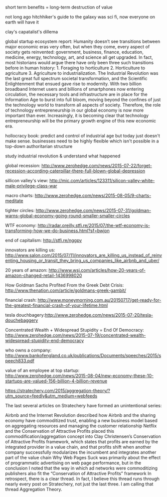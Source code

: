 short term benefits = long-term destruction of value

not long ago hitchhiker's guide to the galaxy was sci fi, now everyone on earth will have it

clay's capatalist's dillema

global startup ecosystem report: Humanity doesn’t see transitions between major economic eras very often, but when they come, every aspect of society gets reinvented: government, business, finance, education, medicine, energy, technology, art, and science all get upgraded. In fact, most historians would argue there have only been three such transitions before in human history: 1. Foraging to horticulture 2. Horticulture to agriculture 3. Agriculture to industrialization. The Industrial Revolution was the last great full spectrum societal transformation, and the Scientific Enlightenment that ensued gave rise to modernity. With two billion broadband Internet users and billions of smartphones now entering circulation, the necessary tools and infrastructure are in place for the Information Age to burst into full bloom, moving beyond the confines of just the technology world to transform all aspects of society. Therefore, the role of technology entrepreneurship in our global economy is now more important than ever. Increasingly, it is becoming clear that technology entrepreneurship will be the primary growth engine of this new economic era.

hollocracy book: predict and control of industrial age but today just doesn't make sense. businesses need to be highly flexible which isn't possible in a top-down authoritarian structure

study industrial revolution & understand what happened

global recession: http://www.zerohedge.com/news/2015-07-22/forget-recession-according-caterpillar-there-full-blown-global-depression

sillicon valley's view: http://mic.com/articles/123311/silicon-valley-white-male-privilege-class-war

macro charts: http://www.zerohedge.com/news/2015-08-05/9-charts-meditate

tighter circles: http://www.zerohedge.com/news/2015-07-31/goldman-warns-global-economy-going-round-smaller-smaller-circles

WTF economy: http://radar.oreilly.stfi.re/2015/07/the-wtf-economy-is-transforming-how-we-do-business.html?sf=bwjon

end of capitalism: http://stfi.re/nggpv

innovators are killing us: http://www.salon.com/2015/07/11/innovators_are_killing_us_instead_of_reinventing_housing_or_transit_they_bring_us_companies_like_airbnb_and_uber/

20 years of amazon: http://www.wsj.com/articles/how-20-years-of-amazon-changed-retail-1436998020

How Goldman Sachs Profited From the Greek Debt Crisis: http://www.thenation.com/article/goldmans-greek-gambit/

financial crash: http://www.moneymorning.com.au/20150717/get-ready-for-the-greatest-financial-crash-of-your-lifetime.html

tesla douchbagery:http://www.zerohedge.com/news/2015-07-20/tesla-douchebaggery

Concentrated Wealth + Widespread Stupidity = End Of Democracy: http://www.zerohedge.com/news/2015-07-19/concentrated-wealth-widespread-stupidity-end-democracy

who owns a company: http://www.bankofengland.co.uk/publications/Documents/speeches/2015/speech833.pdf

value of an employee at top startup: http://www.zerohedge.com/news/2015-08-04/new-economy-these-10-startups-are-valued-156-billion-4-billion-revenue

https://stratechery.com/2015/aggregation-theory/?utm_source=feedly&utm_medium=webfeeds

The last several articles on Stratechery have formed an unintentional series:

Airbnb and the Internet Revolution described how Airbnb and the sharing economy have commoditized trust, enabling a new business model based on aggregating resources and managing the customer relationship
Netflix and the Conservation of Attractive Profits placed this commodification/aggregation concept into Clay Christensen’s Conservation of Attractive Profits framework, which states that profits are earned by the integrated provider in a value chain, and that profits shift when another company successfully modularizes the incumbent and integrates another part of the value chain
Why Web Pages Suck was primarily about the effect of programmatic advertising on web page performance, but in the conclusion I noted that the way in which ad networks were commoditizing publishers also fit the “Conservation of Attractive Profits” framework
In retrospect, there is a clear thread. In fact, I believe this thread runs through nearly every post on Stratechery, not just the last three. I am calling that thread Aggregation Theory.
